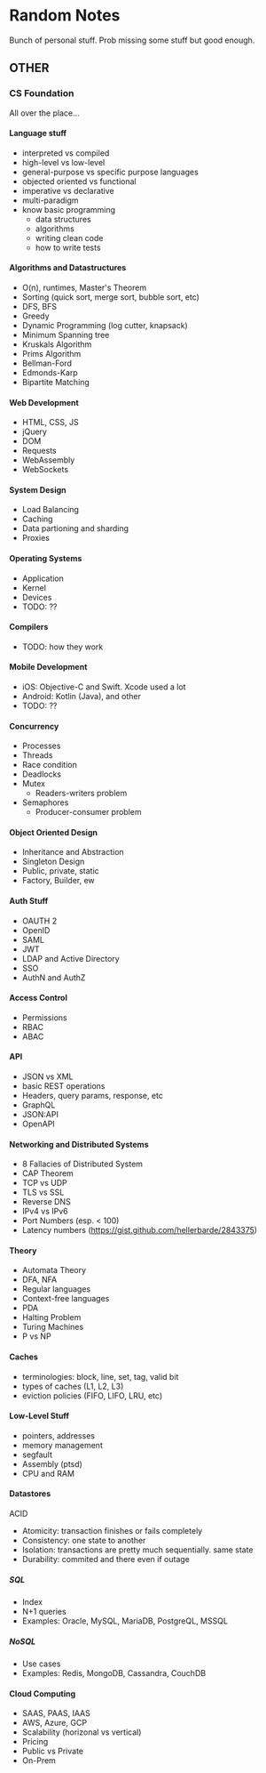 # Random Notes

Bunch of personal stuff. Prob missing some stuff but good enough.

## OTHER

### CS Foundation

All over the place...

#### Language stuff
- interpreted vs compiled
- high-level vs low-level
- general-purpose vs specific purpose languages
- objected oriented vs functional
- imperative vs declarative
- multi-paradigm
- know basic programming
  - data structures
  - algorithms
  - writing clean code
  - how to write tests

#### Algorithms and Datastructures
- O(n), runtimes, Master's Theorem
- Sorting (quick sort, merge sort, bubble sort, etc)
- DFS, BFS
- Greedy
- Dynamic Programming (log cutter, knapsack)
- Minimum Spanning tree
- Kruskals Algorithm
- Prims Algorithm
- Bellman-Ford
- Edmonds-Karp
- Bipartite Matching

#### Web Development
- HTML, CSS, JS
- jQuery
- DOM
- Requests
- WebAssembly
- WebSockets

#### System Design
- Load Balancing
- Caching
- Data partioning and sharding
- Proxies

#### Operating Systems
- Application
- Kernel
- Devices
- TODO: ??

#### Compilers
- TODO: how they work

#### Mobile Development
- iOS: Objective-C and Swift. Xcode used a lot
- Android: Kotlin (Java), and other
- TODO: ??

#### Concurrency
- Processes
- Threads
- Race condition
- Deadlocks
- Mutex
  - Readers-writers problem
- Semaphores
  - Producer-consumer problem

#### Object Oriented Design
- Inheritance and Abstraction
- Singleton Design
- Public, private, static
- Factory, Builder, ew

#### Auth Stuff
- OAUTH 2
- OpenID
- SAML
- JWT
- LDAP and Active Directory
- SSO
- AuthN and AuthZ

#### Access Control
- Permissions
- RBAC
- ABAC

#### API
- JSON vs XML
- basic REST operations
- Headers, query params, response, etc
- GraphQL
- JSON:API
- OpenAPI

#### Networking and Distributed Systems
- 8 Fallacies of Distributed System
- CAP Theorem
- TCP vs UDP
- TLS vs SSL
- Reverse DNS
- IPv4 vs IPv6
- Port Numbers (esp. < 100)
- Latency numbers (https://gist.github.com/hellerbarde/2843375)

#### Theory
- Automata Theory
- DFA, NFA
- Regular languages
- Context-free languages
- PDA
- Halting Problem
- Turing Machines
- P vs NP

#### Caches
- terminologies: block, line, set, tag, valid bit
- types of caches (L1, L2, L3)
- eviction policies (FIFO, LIFO, LRU, etc)

#### Low-Level Stuff
- pointers, addresses
- memory management
- segfault
- Assembly (ptsd)
- CPU and RAM

#### Datastores
ACID
- Atomicity: transaction finishes or fails completely
- Consistency: one state to another
- Isolation: transactions are pretty much sequentially. same state
- Durability: commited and there even if outage

##### SQL
- Index
- N+1 queries
- Examples: Oracle, MySQL, MariaDB, PostgreQL, MSSQL

##### NoSQL
- Use cases
- Examples: Redis, MongoDB, Cassandra, CouchDB

#### Cloud Computing
- SAAS, PAAS, IAAS
- AWS, Azure, GCP
- Scalability (horizonal vs vertical)
- Pricing
- Public vs Private
- On-Prem

